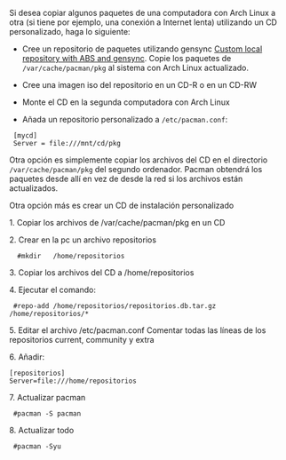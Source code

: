 Si desea copiar algunos paquetes de una computadora con Arch Linux a otra (si tiene por ejemplo, una conexión a Internet lenta) utilizando un CD personalizado, haga lo siguiente:

*   Cree un repositorio de paquetes utilizando gensync [Custom local repository with ABS and gensync](/index.php/Custom_local_repository_with_ABS_and_gensync "Custom local repository with ABS and gensync"). Copie los paquetes de `/var/cache/pacman/pkg` al sistema con Arch Linux actualizado.

*   Cree una imagen iso del repositorio en un CD-R o en un CD-RW

*   Monte el CD en la segunda computadora con Arch Linux

*   Añada un repositorio personalizado a `/etc/pacman.conf`:

```
 [mycd]
 Server = file:///mnt/cd/pkg

```

Otra opción es simplemente copiar los archivos del CD en el directorio `/var/cache/pacman/pkg` del segundo ordenador. Pacman obtendrá los paquetes desde allí en vez de desde la red si los archivos están actualizados.

Otra opción más es crear un CD de instalación personalizado

1\. Copiar los archivos de /var/cache/pacman/pkg en un CD

2\. Crear en la pc un archivo repositorios

```
  #mkdir   /home/repositorios

```

3\. Copiar los archivos del CD a /home/repositorios

4\. Ejecutar el comando:

```
 #repo-add /home/repositorios/repositorios.db.tar.gz  /home/repositorios/*

```

5\. Editar el archivo /etc/pacman.conf Comentar todas las líneas de los repositorios current, community y extra

6\. Añadir:

```
[repositorios]
Server=file:///home/repositorios

```

7\. Actualizar pacman

```
 #pacman -S pacman

```

8\. Actualizar todo

```
 #pacman -Syu

```